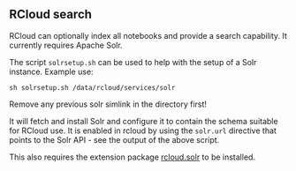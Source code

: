 ## RCloud search

RCloud can optionally index all notebooks and provide a search
capability. It currently requires Apache Solr.

The script `solrsetup.sh` can be used to help with the setup
of a Solr instance. Example use:

    sh solrsetup.sh /data/rcloud/services/solr

Remove any previous solr simlink in the directory first!

It will fetch and install Solr and configure it to contain the
schema suitable for RCloud use. It is enabled in rcloud by using
the `solr.url` directive that points to the Solr API - see the
output of the above script.

This also requires the extension package [rcloud.solr](https://github.com/att/rcloud.solr) to be installed.
